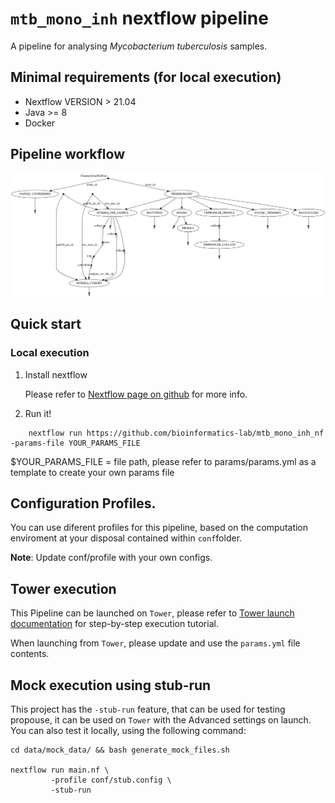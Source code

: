 # `mtb_mono_inh` nextflow pipeline
A pipeline for analysing _Mycobacterium tuberculosis_ samples.

## Minimal requirements (for local execution)

* Nextflow VERSION > 21.04
* Java >= 8
* Docker 

## Pipeline workflow

![dag file](./resources/dag.png)

## Quick start

### Local execution
1. Install nextflow 

	Please refer to [Nextflow page on github](https://github.com/nextflow-io/nextflow/) for more info.

2. Run it!

```
	nextflow run https://github.com/bioinformatics-lab/mtb_mono_inh_nf -params-file YOUR_PARAMS_FILE

```

$YOUR_PARAMS_FILE = file path, please refer to params/params.yml as a template to create your own params file

## Configuration Profiles.

You can use diferent profiles for this pipeline, based on the computation enviroment at your disposal contained within `conf`folder.

**Note**: Update conf/profile with your own configs.

## Tower execution
This Pipeline can be launched on `Tower`, please refer to [Tower launch documentation](https://help.tower.nf) for step-by-step execution tutorial.

When launching from `Tower`, please update and use the `params.yml` file contents.

## Mock execution using stub-run
This project has the `-stub-run` feature, that can be used for testing propouse, it can be used on `Tower` with the Advanced settings on launch. You can also test it locally, using the following command:

```
cd data/mock_data/ && bash generate_mock_files.sh

nextflow run main.nf \
		 -profile conf/stub.config \
		 -stub-run
``` 
